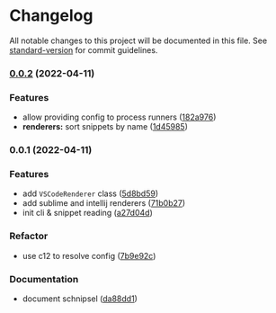 # Changelog

All notable changes to this project will be documented in this file. See [standard-version](https://github.com/conventional-changelog/standard-version) for commit guidelines.

### [0.0.2](https://github.com/prismicio-community/schnipsel/compare/v0.0.1...v0.0.2) (2022-04-11)


### Features

* allow providing config to process runners ([182a976](https://github.com/prismicio-community/schnipsel/commit/182a97668fdc8e37a179a2e6c4c819e71c04ab63))
* **renderers:** sort snippets by name ([1d45985](https://github.com/prismicio-community/schnipsel/commit/1d4598533ba08d5aa40c0158ff3d288783bf3e8b))

### 0.0.1 (2022-04-11)


### Features

* add `VSCodeRenderer` class ([5d8bd59](https://github.com/prismicio-community/schnipsel/commit/5d8bd5920ba58aca1f136be89584f81cafd156f7))
* add sublime and intellij renderers ([71b0b27](https://github.com/prismicio-community/schnipsel/commit/71b0b2743a80c08a835d454d34b966e5e819f5cb))
* init cli & snippet reading ([a27d04d](https://github.com/prismicio-community/schnipsel/commit/a27d04d4b281bec9bbf2594f573dd1ad4f5863e2))


### Refactor

* use c12 to resolve config ([7b9e92c](https://github.com/prismicio-community/schnipsel/commit/7b9e92c75d0394df0fcfb99e03eba3c5dec05e33))


### Documentation

* document schnipsel ([da88dd1](https://github.com/prismicio-community/schnipsel/commit/da88dd1d3d4498065a46659ae6a3d5fbccf6a3c7))
